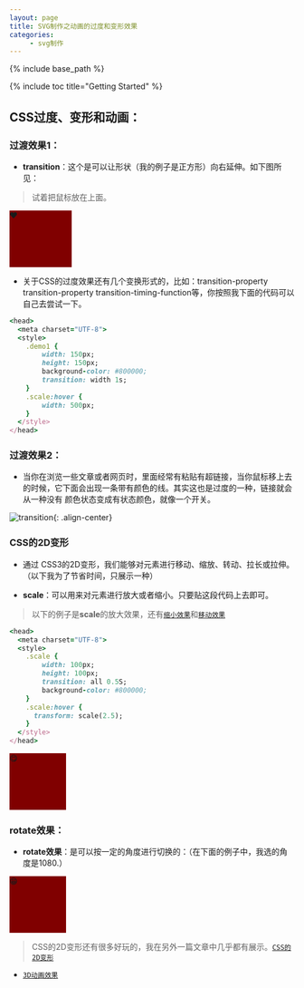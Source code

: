 ```yaml
---
layout: page
title: SVG制作之动画的过度和变形效果
categories:
     - svg制作
---
```



{% include base_path %}

{% include toc title="Getting Started" %}

## CSS过度、变形和动画：

### 过渡效果1：
- **transition**：这个是可以让形状（我的例子是正方形）向右延伸。如下图所见：
 > 试着把鼠标放在上面。

<head>
  <meta charset="UTF-8">
  <style>
	.demo1 {
	    width: 110px;
	    height: 100px;
	    background-color: #800000;
	    transition: width 2s;
	}
	.demo1:hover {
	    width: 500px;
	}
  </style>
</head>

<body>
<div class="demo1" >❤</div>
</body>

- 关于CSS的过度效果还有几个变换形式的，比如：transition-property  transition-property  transition-timing-function等，你按照我下面的代码可以自己去尝试一下。

```ruby
<head>
  <meta charset="UTF-8">
  <style>
	.demo1 {
	    width: 150px;
	    height: 150px;
	    background-color: #800000;
	    transition: width 1s;
	}
	.scale:hover {
	    width: 500px;
	}
  </style>
</head>

```
### 过渡效果2：
- 当你在浏览一些文章或者网页时，里面经常有粘贴有超链接，当你鼠标移上去的时候，它下面会出现一条带有颜色的线。其实这也是过度的一种，链接就会从一种没有
颜色状态变成有状态颜色，就像一个开关。

![transition](https://gitee.com/NFUNM104/minimal-mistakes/raw/master/images/transition.png){: .align-center}

### CSS的2D变形
- 通过 CSS3的2D变形，我们能够对元素进行移动、缩放、转动、拉长或拉伸。（以下我为了节省时间，只展示一种）

- **scale**：可以用来对元素进行放大或者缩小。只要贴这段代码上去即可。


 > 以下的例子是**scale**的放大效果，还有[`缩小效果`](https://nfunm104.gitee.io/minimal-mistakes/svg/2018-06-11-svg-05/)和[`移动效果`](https://nfunm104.gitee.io/minimal-mistakes/svg/2018-06-11-svg-05/)

```ruby
<head>
  <meta charset="UTF-8">
  <style>
    .scale {
	    width: 100px;
        height: 100px;
		transition: all 0.5S;
        background-color: #800000;
	}
	.scale:hover {
	  transform: scale(2.5);
	}
  </style>
</head>

```

<head>
  <meta charset="UTF-8">
  <style>
    .scale {
	    width: 100px;
        height: 100px;
		transition: all 0.5S;
        background-color: #800000;
	}
	.scale:hover {
	  transform: scale(2.5);
	}
  </style>
</head>

<body>
<div class="scale">😋</div>
</body>

### rotate效果：
- **rotate效果**：是可以按一定的角度进行切换的：（在下面的例子中，我选的角度是1080.）

<head>
  <meta charset="UTF-8">
  <style>
    .rotate {
	    width: 100px;
        height: 100px;
		transition: all 0.5S;
        background-color: #800000;
	}
	.rotate:hover {
	  transform: rotate(1080deg);
	}
  </style>
</head>

<body>
<div class="rotate">😁</div>
</body>

 > CSS的2D变形还有很多好玩的，我在另外一篇文章中几乎都有展示。[`CSS的2D变形`](https://nfunm104.gitee.io/minimal-mistakes/svg/2018-06-11-svg-05/)

- [`3D动画效果`](https://baike.baidu.com/item/SVG/63178?fr=aladdin)
